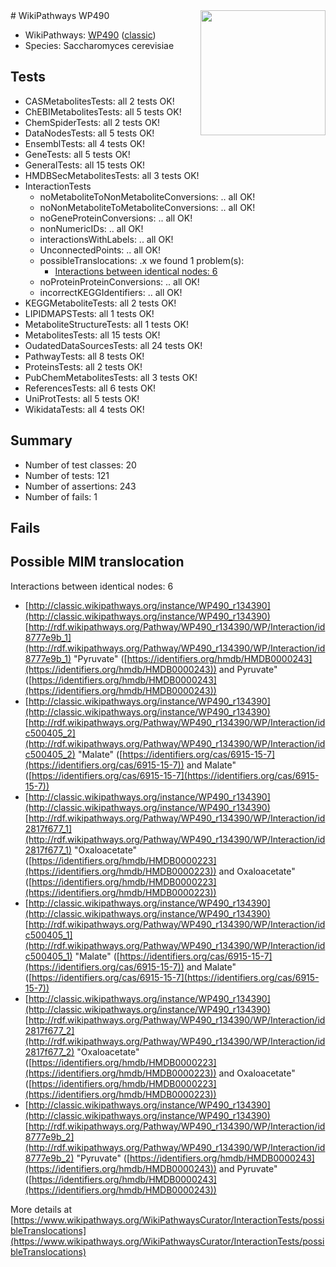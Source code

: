 <img style="float: right; width: 200px" src="https://upload.wikimedia.org/wikipedia/commons/thumb/8/83/Wplogo_with_text_500.png/640px-Wplogo_with_text_500.png" />
# WikiPathways WP490

* WikiPathways: [WP490](https://wikipathways.org/pathways/WP490) ([classic](https://classic.wikipathways.org/instance/WP490))
* Species: Saccharomyces cerevisiae
## Tests
* CASMetabolitesTests: all 2 tests OK!
* ChEBIMetabolitesTests: all 5 tests OK!
* ChemSpiderTests: all 2 tests OK!
* DataNodesTests: all 5 tests OK!
* EnsemblTests: all 4 tests OK!
* GeneTests: all 5 tests OK!
* GeneralTests: all 15 tests OK!
* HMDBSecMetabolitesTests: all 3 tests OK!
* InteractionTests
    * noMetaboliteToNonMetaboliteConversions: .. all OK!
    * noNonMetaboliteToMetaboliteConversions: .. all OK!
    * noGeneProteinConversions: .. all OK!
    * nonNumericIDs: .. all OK!
    * interactionsWithLabels: .. all OK!
    * UnconnectedPoints: .. all OK!
    * possibleTranslocations: .x we found 1 problem(s):
        * [Interactions between identical nodes: 6](#1c11820b)
    * noProteinProteinConversions: .. all OK!
    * incorrectKEGGIdentifiers: .. all OK!
* KEGGMetaboliteTests: all 2 tests OK!
* LIPIDMAPSTests: all 1 tests OK!
* MetaboliteStructureTests: all 1 tests OK!
* MetabolitesTests: all 15 tests OK!
* OudatedDataSourcesTests: all 24 tests OK!
* PathwayTests: all 8 tests OK!
* ProteinsTests: all 2 tests OK!
* PubChemMetabolitesTests: all 3 tests OK!
* ReferencesTests: all 6 tests OK!
* UniProtTests: all 5 tests OK!
* WikidataTests: all 4 tests OK!


## Summary

* Number of test classes: 20
* Number of tests: 121
* Number of assertions: 243
* Number of fails: 1

## Fails

<a name="1c11820b" />

## Possible MIM translocation

Interactions between identical nodes: 6

* [http://classic.wikipathways.org/instance/WP490_r134390](http://classic.wikipathways.org/instance/WP490_r134390) [http://rdf.wikipathways.org/Pathway/WP490_r134390/WP/Interaction/id8777e9b_1](http://rdf.wikipathways.org/Pathway/WP490_r134390/WP/Interaction/id8777e9b_1) "Pyruvate" ([https://identifiers.org/hmdb/HMDB0000243](https://identifiers.org/hmdb/HMDB0000243)) and 
Pyruvate" ([https://identifiers.org/hmdb/HMDB0000243](https://identifiers.org/hmdb/HMDB0000243))
* [http://classic.wikipathways.org/instance/WP490_r134390](http://classic.wikipathways.org/instance/WP490_r134390) [http://rdf.wikipathways.org/Pathway/WP490_r134390/WP/Interaction/idc500405_2](http://rdf.wikipathways.org/Pathway/WP490_r134390/WP/Interaction/idc500405_2) "Malate" ([https://identifiers.org/cas/6915-15-7](https://identifiers.org/cas/6915-15-7)) and 
Malate" ([https://identifiers.org/cas/6915-15-7](https://identifiers.org/cas/6915-15-7))
* [http://classic.wikipathways.org/instance/WP490_r134390](http://classic.wikipathways.org/instance/WP490_r134390) [http://rdf.wikipathways.org/Pathway/WP490_r134390/WP/Interaction/id2817f677_1](http://rdf.wikipathways.org/Pathway/WP490_r134390/WP/Interaction/id2817f677_1) "Oxaloacetate" ([https://identifiers.org/hmdb/HMDB0000223](https://identifiers.org/hmdb/HMDB0000223)) and 
Oxaloacetate" ([https://identifiers.org/hmdb/HMDB0000223](https://identifiers.org/hmdb/HMDB0000223))
* [http://classic.wikipathways.org/instance/WP490_r134390](http://classic.wikipathways.org/instance/WP490_r134390) [http://rdf.wikipathways.org/Pathway/WP490_r134390/WP/Interaction/idc500405_1](http://rdf.wikipathways.org/Pathway/WP490_r134390/WP/Interaction/idc500405_1) "Malate" ([https://identifiers.org/cas/6915-15-7](https://identifiers.org/cas/6915-15-7)) and 
Malate" ([https://identifiers.org/cas/6915-15-7](https://identifiers.org/cas/6915-15-7))
* [http://classic.wikipathways.org/instance/WP490_r134390](http://classic.wikipathways.org/instance/WP490_r134390) [http://rdf.wikipathways.org/Pathway/WP490_r134390/WP/Interaction/id2817f677_2](http://rdf.wikipathways.org/Pathway/WP490_r134390/WP/Interaction/id2817f677_2) "Oxaloacetate" ([https://identifiers.org/hmdb/HMDB0000223](https://identifiers.org/hmdb/HMDB0000223)) and 
Oxaloacetate" ([https://identifiers.org/hmdb/HMDB0000223](https://identifiers.org/hmdb/HMDB0000223))
* [http://classic.wikipathways.org/instance/WP490_r134390](http://classic.wikipathways.org/instance/WP490_r134390) [http://rdf.wikipathways.org/Pathway/WP490_r134390/WP/Interaction/id8777e9b_2](http://rdf.wikipathways.org/Pathway/WP490_r134390/WP/Interaction/id8777e9b_2) "Pyruvate" ([https://identifiers.org/hmdb/HMDB0000243](https://identifiers.org/hmdb/HMDB0000243)) and 
Pyruvate" ([https://identifiers.org/hmdb/HMDB0000243](https://identifiers.org/hmdb/HMDB0000243))


More details at [https://www.wikipathways.org/WikiPathwaysCurator/InteractionTests/possibleTranslocations](https://www.wikipathways.org/WikiPathwaysCurator/InteractionTests/possibleTranslocations)

